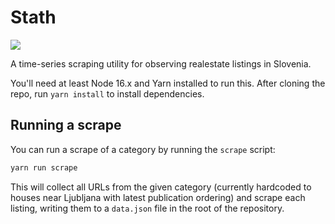 # Stath

![](https://c.tenor.com/mapePSMpO_wAAAAd/stath-stath-lets-flats.gif)

A time-series scraping utility for observing realestate listings in Slovenia.

You'll need at least Node 16.x and Yarn installed to run this. After cloning the repo, run `yarn install` to install dependencies.

## Running a scrape

You can run a scrape of a category by running the `scrape` script:

```sh
yarn run scrape
```

This will collect all URLs from the given category (currently hardcoded to houses near Ljubljana with latest publication ordering) and scrape each listing, writing them to a `data.json` file in the root of the repository.
